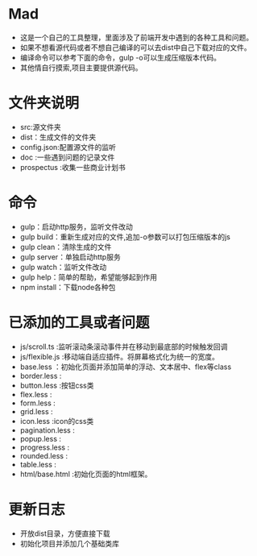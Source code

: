 # Mad

- 这是一个自己的工具整理，里面涉及了前端开发中遇到的各种工具和问题。
- 如果不想看源代码或者不想自己编译的可以去dist中自己下载对应的文件。
- 编译命令可以参考下面的命令，gulp -o可以生成压缩版本代码。
- 其他情自行摸索,项目主要提供源代码。

# 文件夹说明

- src:源文件夹
- dist：生成文件的文件夹
- config.json:配置源文件的监听
- doc :一些遇到问题的记录文件
- prospectus :收集一些商业计划书

# 命令

- gulp：启动http服务，监听文件改动
- gulp build：重新生成对应的文件,追加-o参数可以打包压缩版本的js
- gulp clean：清除生成的文件
- gulp server：单独启动http服务
- gulp watch：监听文件改动
- gulp help：简单的帮助，希望能够起到作用
- npm install：下载node各种包

# 已添加的工具或者问题

- js/scroll.ts :监听滚动条滚动事件并在移动到最底部的时候触发回调
- js/flexible.js :移动端自适应插件。将屏幕格式化为统一的宽度。
- base.less ：初始化页面并添加简单的浮动、文本居中、flex等class
- border.less :
- button.less :按钮css类
- flex.less :
- form.less :
- grid.less :
- icon.less :icon的css类
- pagination.less :
- popup.less :
- progress.less :
- rounded.less :
- table.less :
- html/base.html :初始化页面的html框架。

# 更新日志

- 开放dist目录，方便直接下载
- 初始化项目并添加几个基础类库
